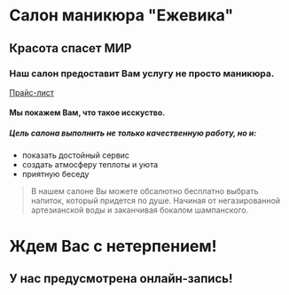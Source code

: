 # Салон маникюра "Ежевика" #
## Красота спасет МИР #
### Наш салон предоставит Вам услугу не просто маникюра.
[Прайс-лист](lera.md)
#### Мы покажем Вам, что такое исскуство.
##### Цель салона выполнить не только качественную работу, но и:
- показать достойный сервис
- создать атмосферу теплоты и уюта
- приятную беседу
> В нашем салоне Вы можете обсалютно бесплатно выбрать напиток, который придется по душе. Начиная от негазированной артезианской воды и заканчивая бокалом шампанского.
# Ждем Вас с нетерпением!
## У нас предусмотрена онлайн-запись!

